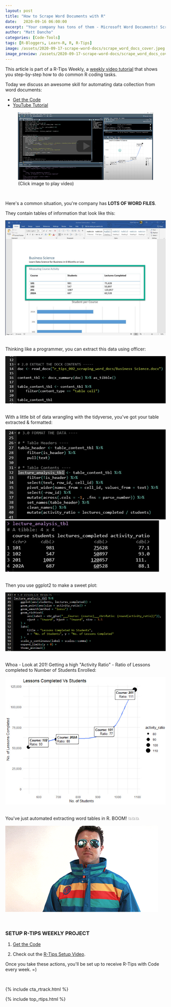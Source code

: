 ```yaml
---
layout: post
title: "How to Scrape Word Documents with R"
date:   2020-09-16 06:00:00
excerpt: "Your company has tons of them - Microsoft Word Documents! Scraping word documents is a powerful technique for extracting data. Let's learn how with R, officer, & tidyverse."
author: "Matt Dancho"
categories: [Code-Tools]
tags: [R-Bloggers, Learn-R, R, R-Tips]
image: /assets/2020-09-17-scrape-word-docs/scrape_word_docs_cover.jpeg
image_preview: /assets/2020-09-17-scrape-word-docs/scrape_word_docs_cover_preview.jpg
---
```



This article is part of a R-Tips Weekly, a [weekly video tutorial](https://learn.business-science.io/r-tips-newsletter) that shows you step-by-step how to do common R coding tasks.

Today we discuss an awesome skill for automating data collection from word documents:

- [Get the Code](https://learn.business-science.io/r-tips-newsletter)
- [YouTube Tutorial](https://youtu.be/JXHVJCg10_c)

<figure class="text-center">
  <a href="https://www.youtube.com/embed/JXHVJCg10_c"><img src="/assets/2020-09-17-scrape-word-docs/video_thumb.jpg" border="0" /></a>
  <figcaption>(Click image to play video)</figcaption>
</figure>

<br>

Here's a common situation, you're company has **LOTS OF WORD FILES**.

They contain tables of information that look like this:
 
 ![Word Tables](/assets/2020-09-17-scrape-word-docs/scrape_word_doc_1.jpg)

<br>
Thinking like a programmer, you can extract this data using officer: 

![](/assets/2020-09-17-scrape-word-docs/scrape_word_doc_2.jpg)

<br>
With a little bit of data wrangling with the tidyverse, you've got your table extracted & formatted:

![](/assets/2020-09-17-scrape-word-docs/format_data_1.jpg)
![](/assets/2020-09-17-scrape-word-docs/format_data_2.jpg)

<br>
Then you use ggplot2 to make a sweet plot: 

![](/assets/2020-09-17-scrape-word-docs/plot_code.jpg)

<br>
Whoa - Look at 201! Getting a high "Activity Ratio" - Ratio of Lessons completed to Number of Students Enrolled: 

![](/assets/2020-09-17-scrape-word-docs/plot.jpg)

<br>
You've just automated extracting word tables in R. BOOM! 💥💥💥

![](/assets/2020-09-17-scrape-word-docs/boom.gif)


<br>

### SETUP R-TIPS WEEKLY PROJECT

1. [Get the Code](https://learn.business-science.io/r-tips-newsletter)

2. Check out the [R-Tips Setup Video](https://youtu.be/F7aYV0RPyD0).

Once you take these actions, you'll be set up to receive R-Tips with Code every week. =)

<br>

{% include cta_rtrack.html %}

{% include top_rtips.html %}
